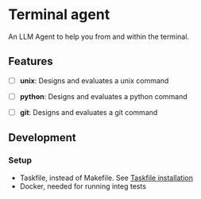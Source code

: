 # Terminal agent

An LLM Agent to help you from and within the terminal.

## Features

- [ ] **unix**: Designs and evaluates a unix command
- [ ] **python**: Designs and evaluates a python command
- [ ] **git**: Designs and evaluates a git command


## Development

### Setup

* Taskfile, instead of Makefile. See [Taskfile installation](https://taskfile.dev/installation/)
* Docker, needed for running integ tests
